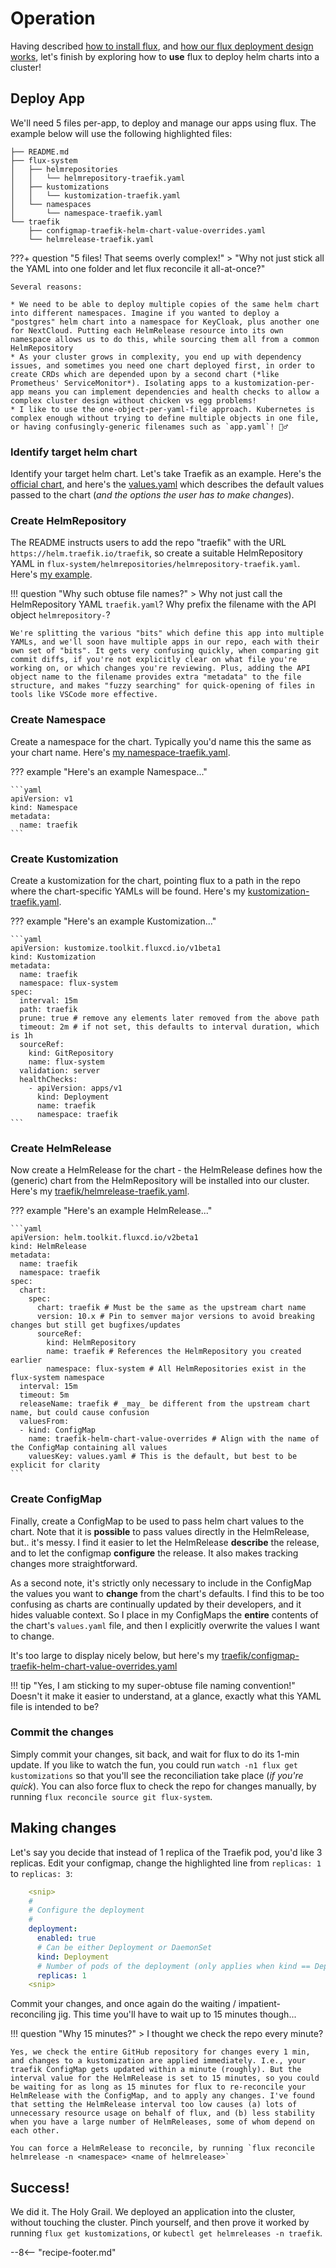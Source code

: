 # Operation

Having described [how to install flux](/kubernetes/deployment/flux/install/), and [how our flux deployment design works](/kubernetes/deployment/flux/design/), let's finish by exploring how to **use** flux to deploy helm charts into a cluster!

## Deploy App

We'll need 5 files per-app, to deploy and manage our apps using flux. The example below will use the following highlighted files:

```hl_lines="4 6 8 10 11"
├── README.md
├── flux-system
│   ├── helmrepositories
│   │   └── helmrepository-traefik.yaml
│   ├── kustomizations
│   │   └── kustomization-traefik.yaml
│   └── namespaces
│       └── namespace-traefik.yaml
└── traefik
    ├── configmap-traefik-helm-chart-value-overrides.yaml
    └── helmrelease-traefik.yaml
```

???+ question "5 files! That seems overly complex!"
    > "Why not just stick all the YAML into one folder and let flux reconcile it all-at-once?"

    Several reasons:

    * We need to be able to deploy multiple copies of the same helm chart into different namespaces. Imagine if you wanted to deploy a "postgres" helm chart into a namespace for KeyCloak, plus another one for NextCloud. Putting each HelmRelease resource into its own namespace allows us to do this, while sourcing them all from a common HelmRepository
    * As your cluster grows in complexity, you end up with dependency issues, and sometimes you need one chart deployed first, in order to create CRDs which are depended upon by a second chart (*like Prometheus' ServiceMonitor*). Isolating apps to a kustomization-per-app means you can implement dependencies and health checks to allow a complex cluster design without chicken vs egg problems! 
    * I like to use the one-object-per-yaml-file approach. Kubernetes is complex enough without trying to define multiple objects in one file, or having confusingly-generic filenames such as `app.yaml`! 🤦‍♂️

### Identify target helm chart

Identify your target helm chart. Let's take Traefik as an example. Here's the [official chart](https://github.com/traefik/traefik-helm-chart), and here's the [values.yaml](https://github.com/traefik/traefik-helm-chart/blob/master/traefik/values.yaml) which describes the default values passed to the chart (*and the options the user has to make changes*).

### Create HelmRepository

The README instructs users to add the repo "traefik" with the URL `https://helm.traefik.io/traefik`, so 
create a suitable HelmRepository YAML in `flux-system/helmrepositories/helmrepository-traefik.yaml`. Here's [my example](https://github.com/geek-cookbook/template-flux/blob/main/flux-system/helmrepositories/helmrepository-traefik.yaml).

!!! question "Why such obtuse file names?"
    > Why not just call the HelmRepository YAML `traefik.yaml`? Why prefix the filename with the API object `helmrepository-`?

    We're splitting the various "bits" which define this app into multiple YAMLs, and we'll soon have multiple apps in our repo, each with their own set of "bits". It gets very confusing quickly, when comparing git commit diffs, if you're not explicitly clear on what file you're working on, or which changes you're reviewing. Plus, adding the API object name to the filename provides extra "metadata" to the file structure, and makes "fuzzy searching" for quick-opening of files in tools like VSCode more effective.

### Create Namespace

Create a namespace for the chart. Typically you'd name this the same as your chart name. Here's [my namespace-traefik.yaml](https://github.com/geek-cookbook/template-flux/blob/main/flux-system/namespaces/namespace-traefik.yaml).

??? example "Here's an example Namespace..."

    ```yaml
    apiVersion: v1
    kind: Namespace
    metadata:
      name: traefik
    ```

### Create Kustomization

Create a kustomization for the chart, pointing flux to a path in the repo where the chart-specific YAMLs will be found. Here's my [kustomization-traefik.yaml](https://github.com/geek-cookbook/template-flux/blob/main/flux-system/kustomizations/kustomization-traefik.yaml).

??? example "Here's an example Kustomization..."

    ```yaml
    apiVersion: kustomize.toolkit.fluxcd.io/v1beta1
    kind: Kustomization
    metadata:
      name: traefik
      namespace: flux-system
    spec:
      interval: 15m
      path: traefik
      prune: true # remove any elements later removed from the above path
      timeout: 2m # if not set, this defaults to interval duration, which is 1h
      sourceRef:
        kind: GitRepository
        name: flux-system
      validation: server
      healthChecks:
        - apiVersion: apps/v1
          kind: Deployment
          name: traefik
          namespace: traefik
    ```

### Create HelmRelease

Now create a HelmRelease for the chart - the HelmRelease defines how the (generic) chart from the HelmRepository will be installed into our cluster. Here's my [traefik/helmrelease-traefik.yaml](https://github.com/geek-cookbook/template-flux/blob/main/traefik/helmrelease-traefik.yaml).

??? example "Here's an example HelmRelease..."

    ```yaml
    apiVersion: helm.toolkit.fluxcd.io/v2beta1
    kind: HelmRelease
    metadata:
      name: traefik
      namespace: traefik
    spec:
      chart:
        spec:
          chart: traefik # Must be the same as the upstream chart name
          version: 10.x # Pin to semver major versions to avoid breaking changes but still get bugfixes/updates
          sourceRef:
            kind: HelmRepository
            name: traefik # References the HelmRepository you created earlier
            namespace: flux-system # All HelmRepositories exist in the flux-system namespace
      interval: 15m
      timeout: 5m
      releaseName: traefik # _may_ be different from the upstream chart name, but could cause confusion
      valuesFrom:
      - kind: ConfigMap
        name: traefik-helm-chart-value-overrides # Align with the name of the ConfigMap containing all values
        valuesKey: values.yaml # This is the default, but best to be explicit for clarity
    ```

### Create ConfigMap

Finally, create a ConfigMap to be used to pass helm chart values to the chart. Note that it is **possible** to pass values directly in the HelmRelease, but.. it's messy. I find it easier to let the HelmRelease **describe** the release, and to let the configmap **configure** the release. It also makes tracking changes more straightforward.

As a second note, it's strictly only necessary to include in the ConfigMap the values you want to **change** from the chart's defaults. I find this to be too confusing as charts are continually updated by their developers, and it hides valuable context. So I place in my ConfigMaps the **entire** contents of the chart's `values.yaml` file, and then I explicitly overwrite the values I want to change.

It's too large to display nicely below, but here's my [traefik/configmap-traefik-helm-chart-value-overrides.yaml](https://github.com/geek-cookbook/template-flux/blob/main/traefik/configmap-traefik-helm-chart-value-overrides.yaml)

!!! tip "Yes, I am sticking to my super-obtuse file naming convention!"
    Doesn't it make it easier to understand, at a glance, exactly what this YAML file is intended to be?

### Commit the changes

Simply commit your changes, sit back, and wait for flux to do its 1-min update. If you like to watch the fun, you could run `watch -n1 flux get kustomizations` so that you'll see the reconciliation take place (*if you're quick*). You can also force flux to check the repo for changes manually, by running `flux reconcile source git flux-system`.

## Making changes

Let's say you decide that instead of 1 replica of the Traefik pod, you'd like 3 replicas. Edit your configmap, change the highlighted line from `replicas: 1` to `replicas: 3`:

``` yaml hl_lines="10"
    <snip>
    #
    # Configure the deployment
    #
    deployment:
      enabled: true
      # Can be either Deployment or DaemonSet
      kind: Deployment
      # Number of pods of the deployment (only applies when kind == Deployment)
      replicas: 1
    <snip>
```

Commit your changes, and once again do the waiting / impatient-reconciling jig. This time you'll have to wait up to 15 minutes though...

!!! question "Why 15 minutes?"
    > I thought we check the repo every minute?

    Yes, we check the entire GitHub repository for changes every 1 min, and changes to a kustomization are applied immediately. I.e., your traefik ConfigMap gets updated within a minute (roughly). But the interval value for the HelmRelease is set to 15 minutes, so you could be waiting for as long as 15 minutes for flux to re-reconcile your HelmRelease with the ConfigMap, and to apply any changes. I've found that setting the HelmRelease interval too low causes (a) lots of unnecessary resource usage on behalf of flux, and (b) less stability when you have a large number of HelmReleases, some of whom depend on each other.

    You can force a HelmRelease to reconcile, by running `flux reconcile helmrelease -n <namespace> <name of helmrelease>`

## Success!

We did it. The Holy Grail. We deployed an application into the cluster, without touching the cluster. Pinch yourself, and then prove it worked by running `flux get kustomizations`, or `kubectl get helmreleases -n traefik`.

--8<-- "recipe-footer.md"

[^1]: Got suggestions for improvements here? Shout out in the comments below!
